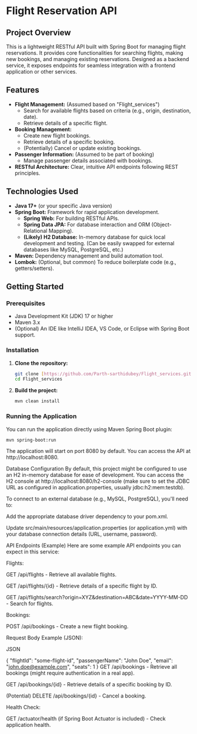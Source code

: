 # Flight Reservation API

## Project Overview

This is a lightweight RESTful API built with Spring Boot for managing flight reservations. It provides core functionalities for searching flights, making new bookings, and managing existing reservations. Designed as a backend service, it exposes endpoints for seamless integration with a frontend application or other services.

## Features

* **Flight Management:** (Assumed based on "Flight_services")
    * Search for available flights based on criteria (e.g., origin, destination, date).
    * Retrieve details of a specific flight.
* **Booking Management:**
    * Create new flight bookings.
    * Retrieve details of a specific booking.
    * (Potentially) Cancel or update existing bookings.
* **Passenger Information:** (Assumed to be part of booking)
    * Manage passenger details associated with bookings.
* **RESTful Architecture:** Clear, intuitive API endpoints following REST principles.

## Technologies Used

* **Java 17+** (or your specific Java version)
* **Spring Boot:** Framework for rapid application development.
    * **Spring Web:** For building RESTful APIs.
    * **Spring Data JPA:** For database interaction and ORM (Object-Relational Mapping).
    * **(Likely) H2 Database:** In-memory database for quick local development and testing. (Can be easily swapped for external databases like MySQL, PostgreSQL, etc.)
* **Maven:** Dependency management and build automation tool.
* **Lombok:** (Optional, but common) To reduce boilerplate code (e.g., getters/setters).

## Getting Started

### Prerequisites

* Java Development Kit (JDK) 17 or higher
* Maven 3.x
* (Optional) An IDE like IntelliJ IDEA, VS Code, or Eclipse with Spring Boot support.

### Installation

1.  **Clone the repository:**

    ```bash
    git clone [https://github.com/Parth-sarthidubey/Flight_services.git](https://github.com/Parth-sarthidubey/Flight_services.git)
    cd Flight_services
    ```

2.  **Build the project:**

    ```bash
    mvn clean install
    ```

### Running the Application

You can run the application directly using Maven Spring Boot plugin:

```bash
mvn spring-boot:run
```

The application will start on port 8080 by default. You can access the API at http://localhost:8080.

Database Configuration
By default, this project might be configured to use an H2 in-memory database for ease of development. You can access the H2 console at http://localhost:8080/h2-console (make sure to set the JDBC URL as configured in application.properties, usually jdbc:h2:mem:testdb).

To connect to an external database (e.g., MySQL, PostgreSQL), you'll need to:

Add the appropriate database driver dependency to your pom.xml.

Update src/main/resources/application.properties (or application.yml) with your database connection details (URL, username, password).

API Endpoints (Example)
Here are some example API endpoints you can expect in this service:

Flights:

GET /api/flights - Retrieve all available flights.

GET /api/flights/{id} - Retrieve details of a specific flight by ID.

GET /api/flights/search?origin=XYZ&destination=ABC&date=YYYY-MM-DD - Search for flights.

Bookings:

POST /api/bookings - Create a new flight booking.

Request Body Example (JSON):

JSON

{
  "flightId": "some-flight-id",
  "passengerName": "John Doe",
  "email": "john.doe@example.com",
  "seats": 1
}
GET /api/bookings - Retrieve all bookings (might require authentication in a real app).

GET /api/bookings/{id} - Retrieve details of a specific booking by ID.

(Potential) DELETE /api/bookings/{id} - Cancel a booking.

Health Check:

GET /actuator/health (if Spring Boot Actuator is included) - Check application health.









